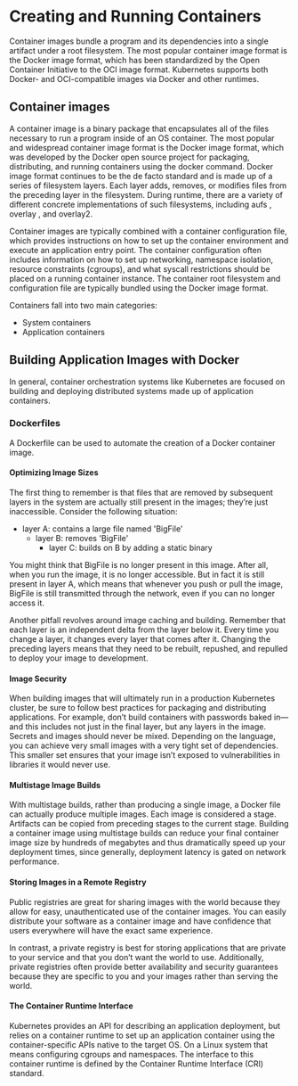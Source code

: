 # Creating and Running Containers

Container images bundle a program and its dependencies into a single artifact under a root filesystem. The most popular container image format is the Docker image
format, which has been standardized by the Open Container Initiative to the OCI image format. Kubernetes supports both Docker- and OCI-compatible images via
Docker and other runtimes.

## Container images

A container image is a binary package that encapsulates all of the files necessary to run a program inside of an OS container. The most popular and widespread container image format is the Docker image format, which was developed by the Docker open source project for packaging, distributing, and running containers using the docker command. Docker image format continues to be the de facto standard and is made up of a series of filesystem layers. Each layer adds, removes, or modifies files from the preceding layer in the filesystem. During runtime, there are a variety of different concrete implementations of such filesystems, including aufs , overlay , and overlay2.

Container images are typically combined with a container configuration file, which provides instructions on how to set up the container environment and execute an
application entry point. The container configuration often includes information on how to set up networking, namespace isolation, resource constraints (cgroups),
and what syscall restrictions should be placed on a running container instance. The container root filesystem and configuration file are typically bundled using the Docker image format.

Containers fall into two main categories:
- System containers
- Application containers


## Building Application Images with Docker

In general, container orchestration systems like Kubernetes are focused on building and deploying distributed systems made up of application containers.

### Dockerfiles

A Dockerfile can be used to automate the creation of a Docker container image.

#### Optimizing Image Sizes
The first thing to remember is that files that are removed by subsequent layers in the system are actually still present in the images; they’re just inaccessible.
Consider the following situation:

- layer A: contains a large file named 'BigFile'
    - layer B: removes 'BigFile'
        - layer C: builds on B by adding a static binary

You might think that BigFile is no longer present in this image. After all, when you run the image, it is no longer accessible. But in fact it is still present in layer A, which means that whenever you push or pull the image, BigFile is still transmitted through the network, even if you can no longer access it.

Another pitfall revolves around image caching and building. Remember that each layer is an independent delta from the layer below it. Every time you change a layer, it changes every layer that comes after it. Changing the preceding layers means that they need to be rebuilt, repushed, and repulled to deploy your image to development.

#### Image Security

When building images that will ultimately run in a production Kubernetes cluster, be sure to follow best practices for packaging and distributing applications. For example, don’t build containers with passwords baked in—and this includes not just in the final layer, but any layers in the image. Secrets and images should never be mixed. Depending on the language, you can achieve very small images with a very tight set of dependencies. This smaller set ensures that your image isn’t
exposed to vulnerabilities in libraries it would never use.

#### Multistage Image Builds

With multistage builds, rather than producing a single image, a Docker file can actually produce multiple images. Each image is considered a stage. Artifacts can be copied from preceding stages to the current stage. Building a container image using multistage builds can reduce your final container image size by hundreds
of megabytes and thus dramatically speed up your deployment times, since generally, deployment latency is gated on network performance.

#### Storing Images in a Remote Registry

Public registries are great for sharing images with the world because they allow for easy, unauthenticated use of the container images. You can easily distribute your software as a container image and have confidence that users everywhere will have the exact same experience.

In contrast, a private registry is best for storing applications that are private to your service and that you don’t want the world to use. Additionally, private registries often provide better availability and security guarantees because they are specific to you and your images rather than serving the world.

#### The Container Runtime Interface

Kubernetes provides an API for describing an application deployment, but relies on a container runtime to set up an application container using the container-specific APIs native to the target OS. On a Linux system that means configuring cgroups and namespaces. The interface to this container runtime is defined by the Container Runtime Interface (CRI) standard.